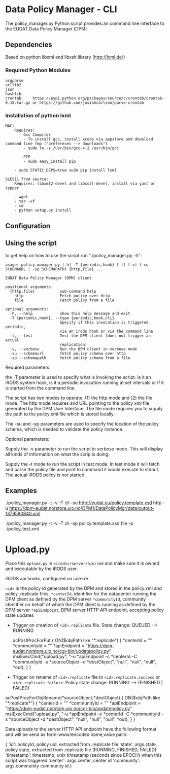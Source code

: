 # Data Policy Manager - CLI #

The policy_manager.py Python script provides an command line interface to the
EUDAT Data Policy Manager (DPM)

## Dependencies ##

Based on python libxml and libxslt library (http://lxml.de/)

### Required Python Modules ###
    argparse
    urllib2
    json
    hashlib
    crontab     https://pypi.python.org/packages/source/c/crontab/crontab-0.18.tar.gz or https://github.com/josiahcarlson/parse-crontab

### Installation of python lxml ###
    MAC:
        Requires:
            Gcc Compiler
            - To install gcc, install xcode via appstore and download command line tmp ("prefereces --> downloads")
            - sudo ln -s /usr/bin/gcc-4.2 /usr/bin/gcc

            PIP
            - sudo easy_install pip

        - sudo STATIC_DEPS=true sudo pip install lxml

    SLES11 from source:
        Requires: libxml2-devel and libxslt-devel, install via yast or zypper

        - wget
        - tar -xf
        - cd
        - python setup.py install

## Configuration ##

## Using the script ##

to get help on how to use the script run "./policy_manager.py -h":

    usage: policy_manager.py [-h] -T {periodic,hook} [-t] [-v] (-su SCHEMAURL | -sp SCHEMAPATH) {http,file} ...

    EUDAT Data Policy Manager (DPM) client

    positional arguments:
      {http,file}           sub-command help
        http                Fetch policy over http
        file                Fetch policy from a file

    optional arguments:
      -h, --help            show this help message and exit
      -T {periodic,hook}, --type {periodic,hook,cli}
                            Specify if this invocation is triggered periodic,
                            via an irods hook or via the command line
      -t, --test            Test the DPM client (does not trigger an actual
                            replication)
      -v, --verbose         Run the DPM client in verbose mode
      -su --schemaurl	    fetch policy schema over http
      -sp --schemapath	    fetch policy schema from a file

Required parameters:

the -T parameter is used to specify what is invoking the script. Is it an iRODS
system hook, is it a periodic invocation running at set intervals or if it is 
started from the command line.

The script has two modes to operate, (1) the http mode and (2) the file mode. The
http mode requires and URL pointing to the policy xml file generated by the DPM 
User Interface. The file mode requires you to supply the path to the policy xml
file which is stored locally.

The -su and -sp parameters are used to specify the location of the policy schema, 
which is needed to validate the policy instance.

Optional parameters:

Supply the -v parameter to run the script in verbose mode. This will display all
kinds of information on what the scrip is doing.

Supply the -t mode to run the script in test mode. In test mode it will fetch and
parse the policy file and print to command it would execute to stdout. The actual
iRODS policy is not started. 

## Examples ##

./policy_manager.py -t -v -T cli -su http://eudat.eu/policy.template.xsd http -u https://dpm-eudat.norstore.uio.no/DPM1/DataPolicyMgr/data/output-1379580840.xml

./policy_manager.py -t -v -T cli -sp policy.template.xsd file -p ./policy_test.xml

# Upload.py #

Place this `upload.py` in `<irods>/server/bin/cmd` and make sure it is owned and executable by the iRODS user.

iRODS api hooks, configured on core.re.

`<id>` is the policy id generated by the DPM and stored in the policy.xml and policy .replicate files.
`*centerId`, identifier for the datacenter running the DPM client as defined by the DPM server
`*communityId`, community identifier on behalf of which the DPM client is running as defined by the DPM server
`*apiEndpoint`, DPM server HTTP API endpoint, accepting policy state updates

- Trigger on creation of `<id>.replicate` file.
State change: QUEUED --> RUNNING

    acPostProcForPut {
        ON($objPath like "\*.replicate") {
            *centerId = ""
            *communityId = ""
            *apiEndpoint = "https://dpm-eudat.norstore.uio.no/cgi-bin/updatepolicy.py"
            msiExecCmd("upload.py", "-u *apiEndpoint -c *centerId -C *communityId -s *sourceObject -d *destObject", "null", "null", "null", *out);
        }
    }

- Trigger on rename of `<id>.replicate` file to `<id>.replicate.success` or `<id>.replicate.failure`.
Policy state change: RUNNING --> (FINISHED | FAILED)

acPostProcForObjRename(*sourceObject,*destObject) {
        ON($objPath like "\*.replicate\*") {
                *centerId = ""
                *communityId = ""
                *apiEndpoint = "https://dpm-eudat.norstore.uio.no/cgi-bin/updatepolicy.py"
                msiExecCmd("upload.py", "-u *apiEndpoint -c *centerId -C *communityId -s *sourceObject -d *destObject", "null", "null", "null", *out);
        }
}


Data uploads to the server HTTP API endpoint have the following format and will be send as form-www/encoded name,value pairs:

{
    'id': policyId,                 policy uid, extracted from .replicate file
    'state': args.state,            policy state, extracted from .replicate file (RUNNING, FINISHED, FAILED)
    'timestamp': timestamp,         unix timestamp (seconds since EPOCH) when this script was triggered
    'center': args.center,          center id
    'community': args.community     community id
}

